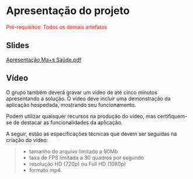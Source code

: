 # Apresentação do projeto

<span style="color:red">Pré-requisitos: Todos os demais artefatos</span>


## Slides

[Apresentação Ma+s Saúde.pdf](https://github.com/user-attachments/files/20971701/Apresentacao.Ma%2Bs.Saude.pdf)

## Vídeo

O grupo também deverá gravar um vídeo de até cinco minutos apresentando a solução. O vídeo deve incluir uma demonstração da aplicação hospedada, mostrando seu funcionamento.

Podem utilizar quaisquer recursos na produção do vídeo, mas certifiquem-se de destacar as funcionalidades da aplicação.

A seguir, estão as especificações técnicas que devem ser seguidas na criação do vídeo:

> - tamanho do arquivo limitado a 90Mb
> - taxa de FPS limitada a 30 quadros por segundo
> - resolução HD (720p) ou Full HD (1080p)
> - formato mp4.


